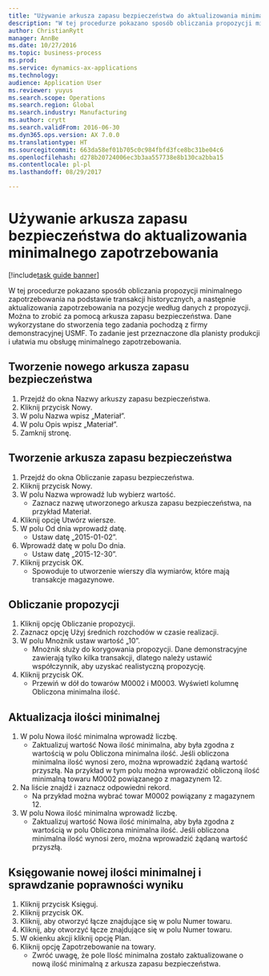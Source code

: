 ```yaml
--- 
title: "Używanie arkusza zapasu bezpieczeństwa do aktualizowania minimalnego zapotrzebowania"
description: "W tej procedurze pokazano sposób obliczania propozycji minimalnego zapotrzebowania na podstawie transakcji historycznych, a następnie aktualizowania zapotrzebowania na pozycje według danych z propozycji."
author: ChristianRytt
manager: AnnBe
ms.date: 10/27/2016
ms.topic: business-process
ms.prod: 
ms.service: dynamics-ax-applications
ms.technology: 
audience: Application User
ms.reviewer: yuyus
ms.search.scope: Operations
ms.search.region: Global
ms.search.industry: Manufacturing
ms.author: crytt
ms.search.validFrom: 2016-06-30
ms.dyn365.ops.version: AX 7.0.0
ms.translationtype: HT
ms.sourcegitcommit: 663da58ef01b705c0c984fbfd3fce8bc31be04c6
ms.openlocfilehash: d278b20724006ec3b3aa557738e8b130ca2bba15
ms.contentlocale: pl-pl
ms.lasthandoff: 08/29/2017

---
```

# Używanie arkusza zapasu bezpieczeństwa do aktualizowania minimalnego zapotrzebowania

[!include[task guide banner](../../includes/task-guide-banner.md)]

W tej procedurze pokazano sposób obliczania propozycji minimalnego zapotrzebowania na podstawie transakcji historycznych, a następnie aktualizowania zapotrzebowania na pozycje według danych z propozycji. Można to zrobić za pomocą arkusza zapasu bezpieczeństwa. Dane wykorzystane do stworzenia tego zadania pochodzą z firmy demonstracyjnej USMF. To zadanie jest przeznaczone dla planisty produkcji i ułatwia mu obsługę minimalnego zapotrzebowania.


## Tworzenie nowego arkusza zapasu bezpieczeństwa
1. Przejdź do okna Nazwy arkuszy zapasu bezpieczeństwa.
2. Kliknij przycisk Nowy.
3. W polu Nazwa wpisz „Materiał”.
4. W polu Opis wpisz „Materiał”.
5. Zamknij stronę.

## Tworzenie arkusza zapasu bezpieczeństwa
1. Przejdź do okna Obliczanie zapasu bezpieczeństwa.
2. Kliknij przycisk Nowy.
3. W polu Nazwa wprowadź lub wybierz wartość.
    * Zaznacz nazwę utworzonego arkusza zapasu bezpieczeństwa, na przykład Materiał.  
4. Kliknij opcję Utwórz wiersze.
5. W polu Od dnia wprowadź datę.
    * Ustaw datę „2015-01-02”.  
6. Wprowadź datę w polu Do dnia.
    * Ustaw datę „2015-12-30”.  
7. Kliknij przycisk OK.
    * Spowoduje to utworzenie wierszy dla wymiarów, które mają transakcje magazynowe.  

## Obliczanie propozycji
1. Kliknij opcję Obliczanie propozycji.
2. Zaznacz opcję Użyj średnich rozchodów w czasie realizacji.
3. W polu Mnożnik ustaw wartość „10”.
    * Mnożnik służy do korygowania propozycji. Dane demonstracyjne zawierają tylko kilka transakcji, dlatego należy ustawić współczynnik, aby uzyskać realistyczną propozycję.  
4. Kliknij przycisk OK.
    * Przewiń w dół do towarów M0002 i M0003. Wyświetl kolumnę Obliczona minimalna ilość.   

## Aktualizacja ilości minimalnej
1. W polu Nowa ilość minimalna wprowadź liczbę.
    * Zaktualizuj wartość Nowa ilość minimalna, aby była zgodna z wartością w polu Obliczona minimalna ilość. Jeśli obliczona minimalna ilość wynosi zero, można wprowadzić żądaną wartość przyszłą. Na przykład w tym polu można wprowadzić obliczoną ilość minimalną towaru M0002 powiązanego z magazynem 12.  
2. Na liście znajdź i zaznacz odpowiedni rekord.
    * Na przykład można wybrać towar M0002 powiązany z magazynem 12.  
3. W polu Nowa ilość minimalna wprowadź liczbę.
    * Zaktualizuj wartość Nowa ilość minimalna, aby była zgodna z wartością w polu Obliczona minimalna ilość. Jeśli obliczona minimalna ilość wynosi zero, można wprowadzić żądaną wartość przyszłą.  

## Księgowanie nowej ilości minimalnej i sprawdzanie poprawności wyniku
1. Kliknij przycisk Księguj.
2. Kliknij przycisk OK.
3. Kliknij, aby otworzyć łącze znajdujące się w polu Numer towaru.
4. Kliknij, aby otworzyć łącze znajdujące się w polu Numer towaru.
5. W okienku akcji kliknij opcję Plan.
6. Kliknij opcję Zapotrzebowanie na towary.
    * Zwróć uwagę, że pole Ilość minimalna zostało zaktualizowane o nową ilość minimalną z arkusza zapasu bezpieczeństwa.  


